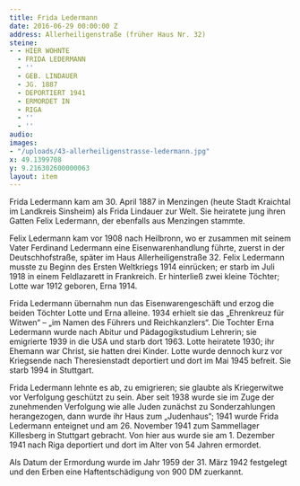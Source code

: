 ```yaml
---
title: Frida Ledermann
date: 2016-06-29 00:00:00 Z
address: Allerheiligenstraße (früher Haus Nr. 32)
steine:
- - HIER WOHNTE
  - FRIDA LEDERMANN
  - ''
  - GEB. LINDAUER
  - JG. 1887
  - DEPORTIERT 1941
  - ERMORDET IN
  - RIGA
  - ''
  - ''
audio: 
images:
- "/uploads/43-allerheiligenstrasse-ledermann.jpg"
x: 49.1399708
y: 9.216302600000063
layout: item
---
```


Frida Ledermann kam am 30. April 1887 in Menzingen (heute Stadt Kraichtal im Landkreis Sinsheim) als Frida Lindauer zur Welt. Sie heiratete jung ihren Gatten Felix Ledermann, der ebenfalls aus Menzingen stammte.

Felix Ledermann kam vor 1908 nach Heilbronn, wo er zusammen mit seinem Vater Ferdinand Ledermann eine Eisenwarenhandlung führte, zuerst in der Deutschhofstraße, später im Haus Allerheiligenstraße 32. Felix Ledermann musste zu Beginn des Ersten Weltkriegs 1914 einrücken; er starb im Juli 1918 in einem Feldlazarett in Frankreich. Er hinterließ zwei kleine Töchter; Lotte war 1912 geboren, Erna 1914.

Frida Ledermann übernahm nun das Eisenwarengeschäft und erzog die beiden Töchter Lotte und Erna alleine. 1934 erhielt sie das „Ehrenkreuz für Witwen“ – „im Namen des Führers und Reichkanzlers“. Die Tochter Erna Ledermann wurde nach Abitur und Pädagogikstudium Lehrerin; sie emigrierte 1939 in die USA und starb dort 1963. Lotte heiratete 1930; ihr Ehemann war Christ, sie hatten drei Kinder. Lotte wurde dennoch kurz vor Kriegsende nach Theresienstadt deportiert und dort im Mai 1945 befreit. Sie starb 1994 in Stuttgart.

Frida Ledermann lehnte es ab, zu emigrieren; sie glaubte als Kriegerwitwe vor Verfolgung geschützt zu sein. Aber seit 1938 wurde sie im Zuge der zunehmenden Verfolgung wie alle Juden zunächst zu Sonderzahlungen herangezogen, dann wurde ihr Haus zum „Judenhaus“; 1941 wurde Frida Ledermann enteignet und am 26. November 1941 zum Sammellager Killesberg in Stuttgart gebracht. Von hier aus wurde sie am 1. Dezember 1941 nach Riga deportiert und dort im Alter von 54 Jahren ermordet.

Als Datum der Ermordung wurde im Jahr 1959 der 31. März 1942 festgelegt und den Erben eine Haftentschädigung von 900 DM zuerkannt.